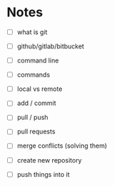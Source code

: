 # Notes

- [ ] what is git
- [ ] github/gitlab/bitbucket
- [ ] command line
- [ ] commands
- [ ] local vs remote
- [ ] add / commit
- [ ] pull / push
- [ ] pull requests
- [ ] merge conflicts (solving them)

- [ ] create new repository
- [ ] push things into it